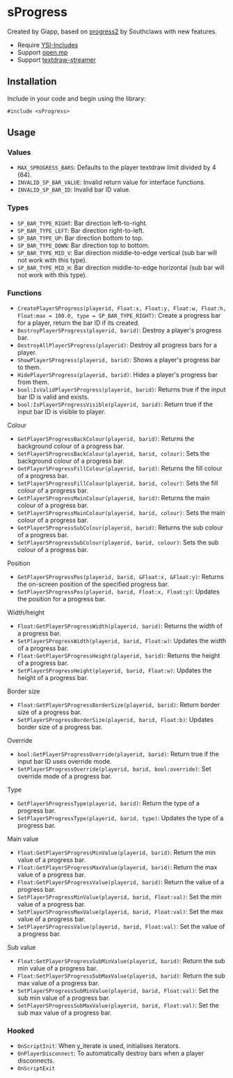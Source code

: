 # sProgress
Created by Giapp, based on [progress2](https://github.com/Southclaws/progress2) by Southclaws with new features.

- Require [YSI-Includes](https://github.com/pawn-lang/YSI-Includes)
- Support [open.mp](https://github.com/openmultiplayer/open.mp/releases)
- Support [textdraw-streamer](https://github.com/nexquery/samp-textdraw-streamer)

## Installation
Include in your code and begin using the library:

```pawn
#include <sProgress>
```

## Usage
### Values
- `MAX_SPROGRESS_BARS`: Defaults to the player textdraw limit divided by 4 (64).
- `INVALID_SP_BAR_VALUE`: Invalid return value for interface functions.
- `INVALID_SP_BAR_ID`: Invalid bar ID value.

### Types
- `SP_BAR_TYPE_RIGHT`: Bar direction left-to-right.
- `SP_BAR_TYPE_LEFT`: Bar direction right-to-left.
- `SP_BAR_TYPE_UP`: Bar direction bottom to top.
- `SP_BAR_TYPE_DOWN`: Bar direction top to bottom.
- `SP_BAR_TYPE_MID_V`: Bar direction middle-to-edge vertical (sub bar will not work with this type).
- `SP_BAR_TYPE_MID_H`: Bar direction middle-to-edge horizontal (sub bar will not work with this type).
  
### Functions
- `CreatePlayerSProgress(playerid, Float:x, Float:y, Float:w, Float:h, Float:max = 100.0, type = SP_BAR_TYPE_RIGHT)`: Create a progress bar for a player, return the bar ID if its created.
- `DestroyPlayerSProgress(playerid, barid)`: Destroy a player's progress bar.
- `DestroyAllPlayerSProgress(playerid)`: Destroy all progress bars for a player.
- `ShowPlayerSProgress(playerid, barid)`: Shows a player's progress bar to them.
- `HidePlayerSProgress(playerid, barid)`: Hides a player's progress bar from them.
- `bool:IsValidPlayerSProgress(playerid, barid)`: Returns true if the input bar ID is valid and exists.
- `bool:IsPlayerSProgressVisible(playerid, barid)`: Return true if the input bar ID is visible to player.

Colour
- `GetPlayerSProgressBackColour(playerid, barid)`: Returns the background colour of a progress bar.
- `SetPlayerSProgressBackColour(playerid, barid, colour)`: Sets the background colour of a progress bar.
- `GetPlayerSProgressFillColour(playerid, barid)`: Returns the fill colour of a progress bar.
- `SetPlayerSProgressFillColour(playerid, barid, colour)`: Sets the fill colour of a progress bar.
- `GetPlayerSProgressMainColour(playerid, barid)`: Returns the main colour of a progress bar.
- `SetPlayerSProgressMainColour(playerid, barid, colour)`: Sets the main colour of a progress bar.
- `GetPlayerSProgressSubColour(playerid, barid)`: Returns the sub colour of a progress bar.
- `SetPlayerSProgressSubColour(playerid, barid, colour)`: Sets the sub colour of a progress bar.

Position
- `GetPlayerSProgressPos(playerid, barid, &Float:x, &Float:y)`: Returns the on-screen position of the specified progress bar.
- `SetPlayerSProgressPos(playerid, barid, Float:x, Float:y)`: Updates the position for a progress bar.

Width/height
- `Float:GetPlayerSProgressWidth(playerid, barid)`: Returns the width of a progress bar.
- `SetPlayerSProgressWidth(playerid, barid, Float:w)`: Updates the width of a progress bar.
- `Float:GetPlayerSProgressHeight(playerid, barid)`: Returns the height of a progress bar.
- `SetPlayerSProgressHeight(playerid, barid, Float:w)`: Updates the height of a progress bar.

Border size
- `Float:GetPlayerSProgressBorderSize(playerid, barid)`: Return border size of a progress bar.
- `SetPlayerSProgressBorderSize(playerid, barid, Float:b)`: Updates border size of a progress bar.

Override
- `bool:GetPlayerSProgressOverride(playerid, barid)`: Return true if the input bar ID uses override mode.
- `SetPlayerSProgressOverride(playerid, barid, bool:override)`: Set override mode of a progress bar.

Type
- `GetPlayerSProgressType(playerid, barid)`: Return the type of a progress bar.
- `SetPlayerSProgressType(playerid, barid, type)`: Updates the type of a progress bar.

Main value
- `Float:GetPlayerSProgressMinValue(playerid, barid)`: Return the min value of a progress bar.
- `Float:GetPlayerSProgressMaxValue(playerid, barid)`: Return the max value of a progress bar.
- `Float:GetPlayerSProgressValue(playerid, barid)`: Return the value of a progress bar.
- `SetPlayerSProgressMinValue(playerid, barid, Float:val)`: Set the min value of a progress bar.
- `SetPlayerSProgressMaxValue(playerid, barid, Float:val)`: Set the max value of a progress bar.
- `SetPlayerSProgressValue(playerid, barid, Float:val)`: Set the value of a progress bar.

Sub value
- `Float:GetPlayerSProgressSubMinValue(playerid, barid)`: Return the sub min value of a progress bar.
- `Float:GetPlayerSProgressSubMaxValue(playerid, barid)`: Return the sub max value of a progress bar.
- `SetPlayerSProgressSubMinValue(playerid, barid, Float:val)`: Set the sub min value of a progress bar.
- `SetPlayerSProgressSubMaxValue(playerid, barid, Float:val)`: Set the sub max value of a progress bar.

### Hooked
- `OnScriptInit`: When y_iterate is used, initialises iterators.
- `OnPlayerDisconnect`: To automatically destroy bars when a player disconnects.
- `OnScriptExit`
